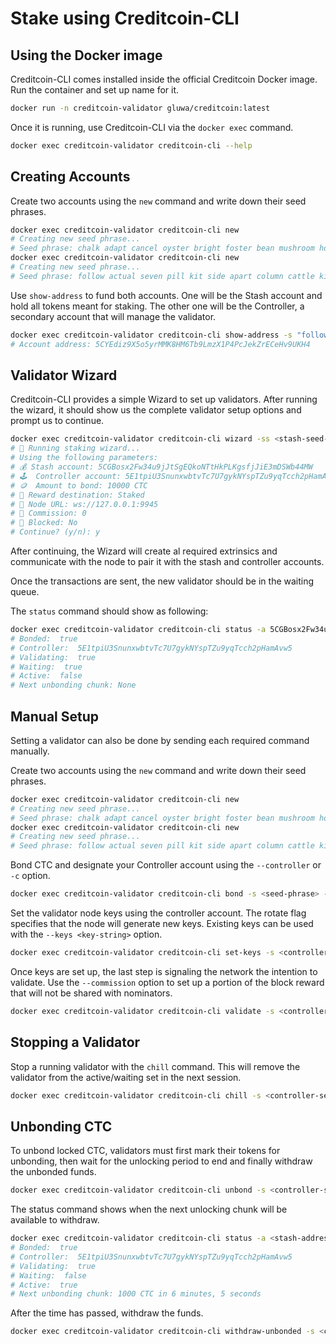 # Stake using Creditcoin-CLI

## Using the Docker image <a href="#using-a-docker-container" id="using-a-docker-container"></a>

Creditcoin-CLI comes installed inside the official Creditcoin Docker image. Run the container and set up name for it.

```bash
docker run -n creditcoin-validator gluwa/creditcoin:latest
```

Once it is running, use Creditcoin-CLI via the `docker exec` command.

```bash
docker exec creditcoin-validator creditcoin-cli --help
```

## Creating Accounts

Create two accounts using the `new` command and write down their seed phrases.

```bash
docker exec creditcoin-validator creditcoin-cli new
# Creating new seed phrase...
# Seed phrase: chalk adapt cancel oyster bright foster bean mushroom home acquire salon roof
docker exec creditcoin-validator creditcoin-cli new
# Creating new seed phrase...
# Seed phrase: follow actual seven pill kit side apart column cattle kiss fat write
```

Use `show-address` to fund both accounts. One will be the Stash account and hold all tokens meant for staking. The other one will be the Controller, a secondary account that will manage the validator.

```bash
docker exec creditcoin-validator creditcoin-cli show-address -s "follow actual seven pill kit side apart column cattle kiss fat write"
# Account address: 5CYEdiz9X5o5yrMMK8HM6Tb9LmzX1P4PcJekZrECeHv9UKH4
```

## Validator Wizard

Creditcoin-CLI provides a simple Wizard to set up validators. After running the wizard, it should show us the complete validator setup options and prompt us to continue.

```bash
docker exec creditcoin-validator creditcoin-cli wizard -ss <stash-seed-phrase> -cs <controller-seed-phrase> -a <ctc-amount>
# 🧙 Running staking wizard...
# Using the following parameters:
# 💰 Stash account: 5CGBosx2Fw34u9jJtSgEQkoNTtHkPLKgsfjJiE3mDSWb44MW
# 🕹️  Controller account: 5E1tpiU3SnunxwbtvTc7U7gykNYspTZu9yqTcch2pHamAvw5
# 🪙  Amount to bond: 10000 CTC
# 🎁 Reward destination: Staked
# 📡 Node URL: ws://127.0.0.1:9945
# 💸 Commission: 0
# 🔐 Blocked: No
# Continue? (y/n): y
```

After continuing, the Wizard will create al required extrinsics and communicate with the node to pair it with the stash and controller accounts.

Once the transactions are sent, the new validator should be in the waiting queue.

The `status` command should show as following:

```bash
docker exec creditcoin-validator creditcoin-cli status -a 5CGBosx2Fw34u9jJtSgEQkoNTtHkPLKgsfjJiE3mDSWb44MW
# Bonded:  true
# Controller:  5E1tpiU3SnunxwbtvTc7U7gykNYspTZu9yqTcch2pHamAvw5
# Validating:  true
# Waiting:  true
# Active:  false
# Next unbonding chunk: None
```

## Manual Setup

Setting a validator can also be done by sending each required command manually.

Create two accounts using the `new` command and write down their seed phrases.

```bash
docker exec creditcoin-validator creditcoin-cli new
# Creating new seed phrase...
# Seed phrase: chalk adapt cancel oyster bright foster bean mushroom home acquire salon roof
docker exec creditcoin-validator creditcoin-cli new
# Creating new seed phrase...
# Seed phrase: follow actual seven pill kit side apart column cattle kiss fat write
```

Bond CTC and designate your Controller account using the `--controller` or `-c` option.

```bash
docker exec creditcoin-validator creditcoin-cli bond -s <seed-phrase> -c <controller-address> -a <ctc-amount>
```

Set the validator node keys using the controller account. The rotate flag specifies that the node will generate new keys. Existing keys can be used with the `--keys <key-string>` option.

```bash
docker exec creditcoin-validator creditcoin-cli set-keys -s <controller-seed-phrase> --rotate
```

Once keys are set up, the last step is signaling the network the intention to validate. Use the `--commission` option to set up a portion of the block reward that will not be shared with nominators.

```bash
docker exec creditcoin-validator creditcoin-cli validate -s <controller-seed-phrase> --commission <commission-percent>
```

## Stopping a Validator

Stop a running validator with the `chill` command. This will remove the validator from the active/waiting set in the next session.

```bash
docker exec creditcoin-validator creditcoin-cli chill -s <controller-seed-phrase>
```

## Unbonding CTC

To unbond locked CTC, validators must first mark their tokens for unbonding, then wait for the unlocking period to end and finally withdraw the unbonded funds.

```bash
docker exec creditcoin-validator creditcoin-cli unbond -s <controller-seed-phrase> -a <amount>
```

The status command shows when the next unlocking chunk will be available to withdraw.

```bash
docker exec creditcoin-validator creditcoin-cli status -a <stash-address>
# Bonded:  true
# Controller:  5E1tpiU3SnunxwbtvTc7U7gykNYspTZu9yqTcch2pHamAvw5
# Validating:  true
# Waiting:  false
# Active:  true
# Next unbonding chunk: 1000 CTC in 6 minutes, 5 seconds
```

After the time has passed, withdraw the funds.

```bash
docker exec creditcoin-validator creditcoin-cli withdraw-unbonded -s <controller-seed-phrase>
```
